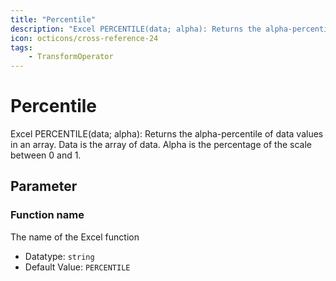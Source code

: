 ```yaml
---
title: "Percentile"
description: "Excel PERCENTILE(data; alpha): Returns the alpha-percentile of data values in an array. Data is the array of data. Alpha is the percentage of the scale between 0 and 1."
icon: octicons/cross-reference-24
tags: 
    - TransformOperator
---
```

# Percentile
<!-- This file was generated - DO NOT CHANGE IT MANUALLY -->



Excel PERCENTILE(data; alpha): Returns the alpha-percentile of data values in an array. Data is the array of data. Alpha is the percentage of the scale between 0 and 1.

## Parameter

### Function name

The name of the Excel function

- Datatype: `string`
- Default Value: `PERCENTILE`



